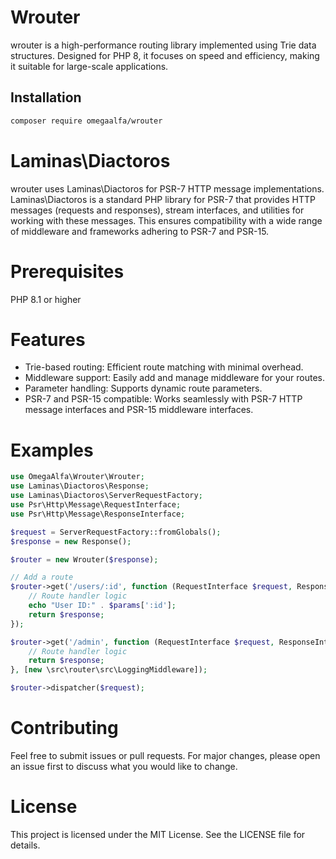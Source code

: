 # Wrouter

wrouter is a high-performance routing library implemented using Trie data structures. Designed for PHP 8, it focuses on speed and efficiency, making it suitable for large-scale applications.


## Installation

```bash
composer require omegaalfa/wrouter
```

# Laminas\Diactoros
wrouter uses Laminas\Diactoros for PSR-7 HTTP message implementations. Laminas\Diactoros is a standard PHP library for PSR-7 that provides HTTP messages (requests and responses), stream interfaces, and utilities for working with these messages. This ensures compatibility with a wide range of middleware and frameworks adhering to PSR-7 and PSR-15.

# Prerequisites

PHP 8.1 or higher

# Features
- Trie-based routing: Efficient route matching with minimal overhead.
- Middleware support: Easily add and manage middleware for your routes.
- Parameter handling: Supports dynamic route parameters.
- PSR-7 and PSR-15 compatible: Works seamlessly with PSR-7 HTTP message interfaces and PSR-15 middleware interfaces.

# Examples

```php
use OmegaAlfa\Wrouter\Wrouter;
use Laminas\Diactoros\Response;
use Laminas\Diactoros\ServerRequestFactory;
use Psr\Http\Message\RequestInterface;
use Psr\Http\Message\ResponseInterface;

$request = ServerRequestFactory::fromGlobals();
$response = new Response();

$router = new Wrouter($response);

// Add a route
$router->get('/users/:id', function (RequestInterface $request, ResponseInterface $response, $params) {
    // Route handler logic
    echo "User ID:" . $params[':id'];
    return $response;
});

$router->get('/admin', function (RequestInterface $request, ResponseInterface $response) {
    // Route handler logic
    return $response;
}, [new \src\router\src\LoggingMiddleware]);

$router->dispatcher($request);
```

# Contributing
Feel free to submit issues or pull requests. For major changes, please open an issue first to discuss what you would like to change.

# License
This project is licensed under the MIT License. See the LICENSE file for details.
